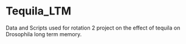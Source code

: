 # Tequila_LTM
Data and Scripts used for rotation 2 project on the effect of tequila on Drosophila long term memory. 
